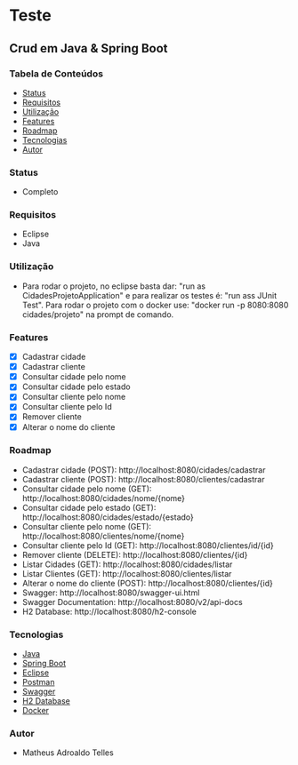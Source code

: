 # Teste

## Crud em Java & Spring Boot


### Tabela de Conteúdos

* [Status](#Status)
* [Requisitos](#Requisitos)
* [Utilização](#Utilização)
* [Features](#Features)
* [Roadmap](#Roadmap)
* [Tecnologias](#Tecnologias)
* [Autor](#Autor)


### Status

* Completo

### Requisitos

* Eclipse
* Java 

### Utilização

* Para rodar o projeto, no eclipse basta dar: "run as CidadesProjetoApplication" e para realizar os testes é: "run ass JUnit Test". Para rodar o projeto com o docker use: "docker run -p 8080:8080 cidades/projeto" na prompt de comando.

### Features

- [x] Cadastrar cidade
- [x] Cadastrar cliente
- [x] Consultar cidade pelo nome
- [x] Consultar cidade pelo estado
- [x] Consultar cliente pelo nome
- [x] Consultar cliente pelo Id
- [x] Remover cliente
- [x] Alterar o nome do cliente

### Roadmap

* Cadastrar cidade (POST): http://localhost:8080/cidades/cadastrar
* Cadastrar cliente (POST): http://localhost:8080/clientes/cadastrar
* Consultar cidade pelo nome (GET): http://localhost:8080/cidades/nome/{nome}
* Consultar cidade pelo estado (GET): http://localhost:8080/cidades/estado/{estado}
* Consultar cliente pelo nome (GET): http://localhost:8080/clientes/nome/{nome}
* Consultar cliente pelo Id (GET): http://localhost:8080/clientes/id/{id}
* Remover cliente (DELETE): http://localhost:8080/clientes/{id}
* Listar Cidades (GET): http://localhost:8080/cidades/listar
* Listar Clientes (GET): http://localhost:8080/clientes/listar
* Alterar o nome do cliente (POST): http://localhost:8080/clientes/{id}
* Swagger: http://localhost:8080/swagger-ui.html
* Swagger Documentation: http://localhost:8080/v2/api-docs
* H2 Database: http://localhost:8080/h2-console

### Tecnologias

- [Java](https://java.com/)
- [Spring Boot](https://spring.io/)
- [Eclipse](https://www.eclipse.org/)
- [Postman](https://www.postman.com/)
- [Swagger](https://swagger.io/)
- [H2 Database](https://www.h2database.com/)
- [Docker](https://www.docker.com/)

### Autor

* Matheus Adroaldo Telles












